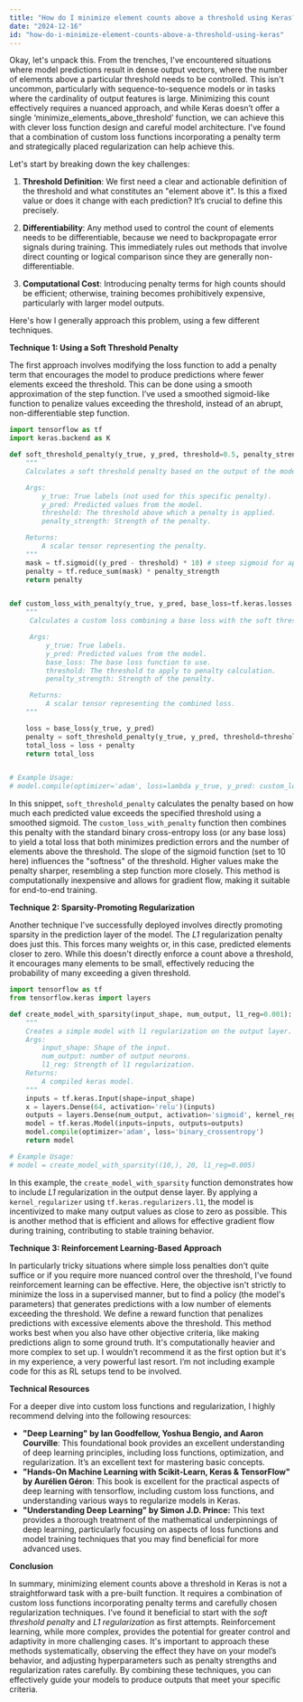 ```yaml
---
title: "How do I minimize element counts above a threshold using Keras?"
date: "2024-12-16"
id: "how-do-i-minimize-element-counts-above-a-threshold-using-keras"
---
```


Okay, let's unpack this. From the trenches, I've encountered situations where model predictions result in dense output vectors, where the number of elements above a particular threshold needs to be controlled. This isn't uncommon, particularly with sequence-to-sequence models or in tasks where the cardinality of output features is large. Minimizing this count effectively requires a nuanced approach, and while Keras doesn’t offer a single ‘minimize_elements_above_threshold’ function, we can achieve this with clever loss function design and careful model architecture. I've found that a combination of custom loss functions incorporating a penalty term and strategically placed regularization can help achieve this.

Let's start by breaking down the key challenges:

1.  **Threshold Definition**: We first need a clear and actionable definition of the threshold and what constitutes an "element above it". Is this a fixed value or does it change with each prediction? It’s crucial to define this precisely.

2.  **Differentiability**: Any method used to control the count of elements needs to be differentiable, because we need to backpropagate error signals during training. This immediately rules out methods that involve direct counting or logical comparison since they are generally non-differentiable.

3.  **Computational Cost**: Introducing penalty terms for high counts should be efficient; otherwise, training becomes prohibitively expensive, particularly with larger model outputs.

Here's how I generally approach this problem, using a few different techniques.

**Technique 1: Using a Soft Threshold Penalty**

The first approach involves modifying the loss function to add a penalty term that encourages the model to produce predictions where fewer elements exceed the threshold. This can be done using a smooth approximation of the step function. I’ve used a smoothed sigmoid-like function to penalize values exceeding the threshold, instead of an abrupt, non-differentiable step function.

```python
import tensorflow as tf
import keras.backend as K

def soft_threshold_penalty(y_true, y_pred, threshold=0.5, penalty_strength=1.0):
    """
    Calculates a soft threshold penalty based on the output of the model.

    Args:
        y_true: True labels (not used for this specific penalty).
        y_pred: Predicted values from the model.
        threshold: The threshold above which a penalty is applied.
        penalty_strength: Strength of the penalty.

    Returns:
        A scalar tensor representing the penalty.
    """
    mask = tf.sigmoid((y_pred - threshold) * 10) # steep sigmoid for approximation
    penalty = tf.reduce_sum(mask) * penalty_strength
    return penalty


def custom_loss_with_penalty(y_true, y_pred, base_loss=tf.keras.losses.binary_crossentropy, threshold=0.5, penalty_strength=1.0):
    """
     Calculates a custom loss combining a base loss with the soft threshold penalty.

     Args:
         y_true: True labels.
         y_pred: Predicted values from the model.
         base_loss: The base loss function to use.
         threshold: The threshold to apply to penalty calculation.
         penalty_strength: Strength of the penalty.

     Returns:
         A scalar tensor representing the combined loss.
    """

    loss = base_loss(y_true, y_pred)
    penalty = soft_threshold_penalty(y_true, y_pred, threshold=threshold, penalty_strength=penalty_strength)
    total_loss = loss + penalty
    return total_loss


# Example Usage:
# model.compile(optimizer='adam', loss=lambda y_true, y_pred: custom_loss_with_penalty(y_true, y_pred, threshold=0.7, penalty_strength=0.1))
```

In this snippet, `soft_threshold_penalty` calculates the penalty based on how much each predicted value exceeds the specified threshold using a smoothed sigmoid. The `custom_loss_with_penalty` function then combines this penalty with the standard binary cross-entropy loss (or any base loss) to yield a total loss that both minimizes prediction errors and the number of elements above the threshold. The slope of the sigmoid function (set to 10 here) influences the "softness" of the threshold. Higher values make the penalty sharper, resembling a step function more closely. This method is computationally inexpensive and allows for gradient flow, making it suitable for end-to-end training.

**Technique 2: Sparsity-Promoting Regularization**

Another technique I've successfully deployed involves directly promoting sparsity in the prediction layer of the model. The *L1* regularization penalty does just this. This forces many weights or, in this case, predicted elements closer to zero. While this doesn't directly enforce a count above a threshold, it encourages many elements to be small, effectively reducing the probability of many exceeding a given threshold.

```python
import tensorflow as tf
from tensorflow.keras import layers

def create_model_with_sparsity(input_shape, num_output, l1_reg=0.001):
    """
    Creates a simple model with l1 regularization on the output layer.
    Args:
        input_shape: Shape of the input.
        num_output: number of output neurons.
        l1_reg: Strength of l1 regularization.
    Returns:
        A compiled keras model.
    """
    inputs = tf.keras.Input(shape=input_shape)
    x = layers.Dense(64, activation='relu')(inputs)
    outputs = layers.Dense(num_output, activation='sigmoid', kernel_regularizer=tf.keras.regularizers.l1(l1_reg))(x)
    model = tf.keras.Model(inputs=inputs, outputs=outputs)
    model.compile(optimizer='adam', loss='binary_crossentropy')
    return model

# Example Usage:
# model = create_model_with_sparsity((10,), 20, l1_reg=0.005)
```
In this example, the `create_model_with_sparsity` function demonstrates how to include *L1* regularization in the output dense layer. By applying a `kernel_regularizer` using `tf.keras.regularizers.l1`, the model is incentivized to make many output values as close to zero as possible. This is another method that is efficient and allows for effective gradient flow during training, contributing to stable training behavior.

**Technique 3: Reinforcement Learning-Based Approach**

In particularly tricky situations where simple loss penalties don't quite suffice or if you require more nuanced control over the threshold, I've found reinforcement learning can be effective. Here, the objective isn't strictly to minimize the loss in a supervised manner, but to find a policy (the model's parameters) that generates predictions with a low number of elements exceeding the threshold. We define a reward function that penalizes predictions with excessive elements above the threshold. This method works best when you also have other objective criteria, like making predictions align to some ground truth. It's computationally heavier and more complex to set up. I wouldn’t recommend it as the first option but it's in my experience, a very powerful last resort. I’m not including example code for this as RL setups tend to be involved.

**Technical Resources**

For a deeper dive into custom loss functions and regularization, I highly recommend delving into the following resources:

*   **"Deep Learning" by Ian Goodfellow, Yoshua Bengio, and Aaron Courville**: This foundational book provides an excellent understanding of deep learning principles, including loss functions, optimization, and regularization. It’s an excellent text for mastering basic concepts.
*   **"Hands-On Machine Learning with Scikit-Learn, Keras & TensorFlow" by Aurélien Géron**: This book is excellent for the practical aspects of deep learning with tensorflow, including custom loss functions, and understanding various ways to regularize models in Keras.
*   **"Understanding Deep Learning" by Simon J.D. Prince:** This text provides a thorough treatment of the mathematical underpinnings of deep learning, particularly focusing on aspects of loss functions and model training techniques that you may find beneficial for more advanced uses.

**Conclusion**

In summary, minimizing element counts above a threshold in Keras is not a straightforward task with a pre-built function. It requires a combination of custom loss functions incorporating penalty terms and carefully chosen regularization techniques. I’ve found it beneficial to start with the *soft threshold penalty* and *L1 regularization* as first attempts. Reinforcement learning, while more complex, provides the potential for greater control and adaptivity in more challenging cases. It's important to approach these methods systematically, observing the effect they have on your model’s behavior, and adjusting hyperparameters such as penalty strengths and regularization rates carefully. By combining these techniques, you can effectively guide your models to produce outputs that meet your specific criteria.
